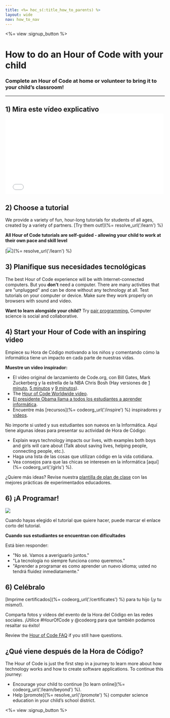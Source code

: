 ```yaml
---
title: <%= hoc_s(:title_how_to_parents) %>
layout: wide
nav: how_to_nav
---
```

<%= view :signup_button %>

# How to do an Hour of Code with your child

### Complete an Hour of Code at home or volunteer to bring it to your child’s classroom!

* * *

## 1) Mira este vídeo explicativo <iframe width="500" height="255" src="//www.youtube.com/embed/SrnvvWDm73k" frameborder="0" allowfullscreen mark="crwd-mark"></iframe> 

## 2) Choose a tutorial

We provide a variety of fun, hour-long tutorials for students of all ages, created by a variety of partners. [Try them out!](%= resolve_url('/learn') %)

**All Hour of Code tutorials are self-guided - allowing your child to work at their own pace and skill level**

[![](/images/fit-700/tutorials.png)](%= resolve_url('/learn') %)

## 3) Planifique sus necesidades tecnológicas

The best Hour of Code experience will be with Internet-connected computers. But you **don’t** need a computer. There are many activities that are "unplugged" and can be done without any technology at all. Test tutorials on your computer or device. Make sure they work properly on browsers with sound and video.

**Want to learn alongside your child?** Try [pair programming.](http://www.ncwit.org/resources/pair-programming-box-power-collaborative-learning) Computer science is social and collaborative.

## 4) Start your Hour of Code with an inspiring video

Empiece su Hora de Código motivando a los niños y comentando cómo la informática tiene un impacto en cada parte de nuestras vidas.

**Muestre un video inspirador:**

- El vídeo original de lanzamiento de Code.org, con Bill Gates, Mark Zuckerberg y la estrella de la NBA Chris Bosh (Hay versiones de [1 minuto](https://www.youtube.com/watch?v=qYZF6oIZtfc), [5 minutos](https://www.youtube.com/watch?v=nKIu9yen5nc) y [9 minutos](https://www.youtube.com/watch?v=dU1xS07N-FA)).
- The [Hour of Code Worldwide video](https://www.youtube.com/watch?v=KsOIlDT145A).
- [El presidente Obama llama a todos los estudiantes a aprender informática](https://www.youtube.com/watch?v=6XvmhE1J9PY).
- Encuentre más [recursos](%= codeorg_url('/inspire') %) inspiradores y [videos](https://www.youtube.com/playlist?list=PLzdnOPI1iJNfpD8i4Sx7U0y2MccnrNZuP).

No importe si usted y sus estudiantes son nuevos en la Informática. Aquí tiene algunas ideas para presentar su actividad de Hora de Código:

- Explain ways technology impacts our lives, with examples both boys and girls will care about (Talk about saving lives, helping people, connecting people, etc.).
- Haga una lista de las cosas que utilizan código en la vida cotidiana.
- Vea consejos para que las chicas se interesen en la informática [aquí](%= codeorg_url('/girls') %).

¿Quiere más ideas? Revise nuestra [plantilla de plan de clase](/files/AfterschoolEducatorLessonPlanOutline.docx) con las mejores prácticas de experimentados educadores.

## 6) ¡A Programar!

<img src="/images/fit-700/tutorial-short-link.png" />

Cuando hayas elegido el tutorial que quiere hacer, puede marcar el enlace corto del tutorial.

**Cuando sus estudiantes se encuentran con dificultades**

Está bien responder:

- "No sé. Vamos a averiguarlo juntos."
- "La tecnología no siempre funciona como queremos."
- "Aprender a programar es como aprender un nuevo idioma; usted no tendrá fluidez inmediatamente."

## 6) Celébralo

[Imprime certificados](%= codeorg_url('/certificates') %) para tu hijo (¡y tu mismo!).

Comparta fotos y vídeos del evento de la Hora del Código en las redes sociales. ¡Utilice #HourOfCode y @codeorg para que también podamos resaltar su éxito!

Review the [Hour of Code FAQ](https://support.code.org/hc/en-us/categories/200147083-Hour-of-Code) if you still have questions.

## ¿Qué viene después de la Hora de Código?

The Hour of Code is just the first step in a journey to learn more about how technology works and how to create software applications. To continue this journey:

- Encourage your child to continue [to learn online](%= codeorg_url('/learn/beyond') %).
- Help [promote](%= resolve_url('/promote') %) computer science education in your child’s school district.

<%= view :signup_button %>